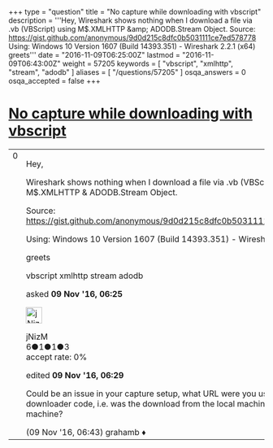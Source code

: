 +++
type = "question"
title = "No capture while downloading with vbscript"
description = '''Hey, Wireshark shows nothing when I download a file via .vb (VBScript) using M$.XMLHTTP &amp;amp; ADODB.Stream Object. Source: https://gist.github.com/anonymous/9d0d215c8dfc0b5031111ce7ed578778 Using: Windows 10 Version 1607 (Build 14393.351) - Wireshark 2.2.1 (x64) greets'''
date = "2016-11-09T06:25:00Z"
lastmod = "2016-11-09T06:43:00Z"
weight = 57205
keywords = [ "vbscript", "xmlhttp", "stream", "adodb" ]
aliases = [ "/questions/57205" ]
osqa_answers = 0
osqa_accepted = false
+++

<div class="headNormal">

# [No capture while downloading with vbscript](/questions/57205/no-capture-while-downloading-with-vbscript)

</div>

<div id="main-body">

<div id="askform">

<table id="question-table" style="width:100%;"><colgroup><col style="width: 50%" /><col style="width: 50%" /></colgroup><tbody><tr class="odd"><td style="width: 30px; vertical-align: top"><div class="vote-buttons"><span id="post-57205-upvote" class="ajax-command post-vote up" rel="nofollow" title="I like this post (click again to cancel)"> </span><div id="post-57205-score" class="post-score" title="current number of votes">0</div><span id="post-57205-downvote" class="ajax-command post-vote down" rel="nofollow" title="I dont like this post (click again to cancel)"> </span> <span id="favorite-mark" class="ajax-command favorite-mark" rel="nofollow" title="mark/unmark this question as favorite (click again to cancel)"> </span><div id="favorite-count" class="favorite-count"></div></div></td><td><div id="item-right"><div class="question-body"><p>Hey,</p><p>Wireshark shows nothing when I download a file via .vb (VBScript) using M$.XMLHTTP &amp; ADODB.Stream Object.</p><p>Source: <a href="https://gist.github.com/anonymous/9d0d215c8dfc0b5031111ce7ed578778">https://gist.github.com/anonymous/9d0d215c8dfc0b5031111ce7ed578778</a></p><p>Using: Windows 10 Version 1607 (Build 14393.351) - Wireshark 2.2.1 (x64)</p><p>greets</p></div><div id="question-tags" class="tags-container tags"><span class="post-tag tag-link-vbscript" rel="tag" title="see questions tagged &#39;vbscript&#39;">vbscript</span> <span class="post-tag tag-link-xmlhttp" rel="tag" title="see questions tagged &#39;xmlhttp&#39;">xmlhttp</span> <span class="post-tag tag-link-stream" rel="tag" title="see questions tagged &#39;stream&#39;">stream</span> <span class="post-tag tag-link-adodb" rel="tag" title="see questions tagged &#39;adodb&#39;">adodb</span></div><div id="question-controls" class="post-controls"></div><div class="post-update-info-container"><div class="post-update-info post-update-info-user"><p>asked <strong>09 Nov '16, 06:25</strong></p><img src="https://secure.gravatar.com/avatar/68c0382deb5dd4e916c9013cd3fd60a3?s=32&amp;d=identicon&amp;r=g" class="gravatar" width="32" height="32" alt="jNizM&#39;s gravatar image" /><p><span>jNizM</span><br />
<span class="score" title="6 reputation points">6</span><span title="1 badges"><span class="badge1">●</span><span class="badgecount">1</span></span><span title="1 badges"><span class="silver">●</span><span class="badgecount">1</span></span><span title="3 badges"><span class="bronze">●</span><span class="badgecount">3</span></span><br />
<span class="accept_rate" title="Rate of the user&#39;s accepted answers">accept rate:</span> <span title="jNizM has no accepted answers">0%</span></p></div><div class="post-update-info post-update-info-edited"><p><span> edited <strong>09 Nov '16, 06:29</strong> </span></p></div></div><div id="comments-container-57205" class="comments-container"><span id="57206"></span><div id="comment-57206" class="comment"><div id="post-57206-score" class="comment-score"></div><div class="comment-text"><p>Could be an issue in your capture setup, what URL were you using in the downloader code, i.e. was the download from the local machine or a remote machine?</p></div><div id="comment-57206-info" class="comment-info"><span class="comment-age">(09 Nov '16, 06:43)</span> <span class="comment-user userinfo">grahamb ♦</span></div></div></div><div id="comment-tools-57205" class="comment-tools"></div><div class="clear"></div><div id="comment-57205-form-container" class="comment-form-container"></div><div class="clear"></div></div></td></tr></tbody></table>

</div>

</div>


